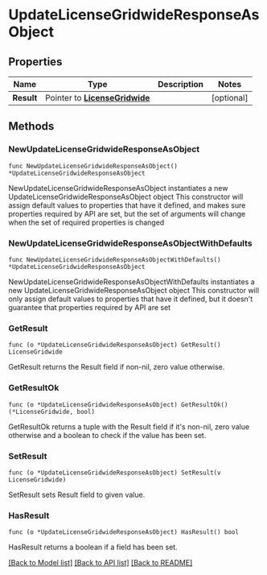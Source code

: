 # UpdateLicenseGridwideResponseAsObject

## Properties

Name | Type | Description | Notes
------------ | ------------- | ------------- | -------------
**Result** | Pointer to [**LicenseGridwide**](LicenseGridwide.md) |  | [optional] 

## Methods

### NewUpdateLicenseGridwideResponseAsObject

`func NewUpdateLicenseGridwideResponseAsObject() *UpdateLicenseGridwideResponseAsObject`

NewUpdateLicenseGridwideResponseAsObject instantiates a new UpdateLicenseGridwideResponseAsObject object
This constructor will assign default values to properties that have it defined,
and makes sure properties required by API are set, but the set of arguments
will change when the set of required properties is changed

### NewUpdateLicenseGridwideResponseAsObjectWithDefaults

`func NewUpdateLicenseGridwideResponseAsObjectWithDefaults() *UpdateLicenseGridwideResponseAsObject`

NewUpdateLicenseGridwideResponseAsObjectWithDefaults instantiates a new UpdateLicenseGridwideResponseAsObject object
This constructor will only assign default values to properties that have it defined,
but it doesn't guarantee that properties required by API are set

### GetResult

`func (o *UpdateLicenseGridwideResponseAsObject) GetResult() LicenseGridwide`

GetResult returns the Result field if non-nil, zero value otherwise.

### GetResultOk

`func (o *UpdateLicenseGridwideResponseAsObject) GetResultOk() (*LicenseGridwide, bool)`

GetResultOk returns a tuple with the Result field if it's non-nil, zero value otherwise
and a boolean to check if the value has been set.

### SetResult

`func (o *UpdateLicenseGridwideResponseAsObject) SetResult(v LicenseGridwide)`

SetResult sets Result field to given value.

### HasResult

`func (o *UpdateLicenseGridwideResponseAsObject) HasResult() bool`

HasResult returns a boolean if a field has been set.


[[Back to Model list]](../README.md#documentation-for-models) [[Back to API list]](../README.md#documentation-for-api-endpoints) [[Back to README]](../README.md)


